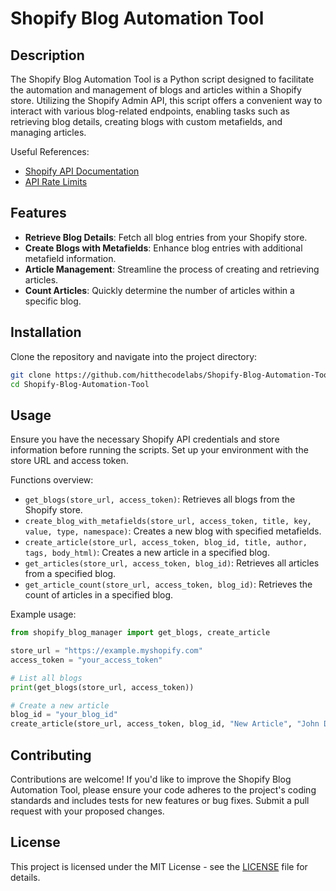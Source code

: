 # Shopify Blog Automation Tool

## Description
The Shopify Blog Automation Tool is a Python script designed to facilitate the automation and management of blogs and articles within a Shopify store. Utilizing the Shopify Admin API, this script offers a convenient way to interact with various blog-related endpoints, enabling tasks such as retrieving blog details, creating blogs with custom metafields, and managing articles.

Useful References:
- [Shopify API Documentation](https://shopify.dev/)
- [API Rate Limits](https://shopify.dev/docs/api/admin-rest#rate_limits)

## Features
- **Retrieve Blog Details**: Fetch all blog entries from your Shopify store.
- **Create Blogs with Metafields**: Enhance blog entries with additional metafield information.
- **Article Management**: Streamline the process of creating and retrieving articles.
- **Count Articles**: Quickly determine the number of articles within a specific blog.

## Installation

Clone the repository and navigate into the project directory:

```bash
git clone https://github.com/hitthecodelabs/Shopify-Blog-Automation-Tool.git
cd Shopify-Blog-Automation-Tool
```

## Usage
Ensure you have the necessary Shopify API credentials and store information before running the scripts. Set up your environment with the store URL and access token.

Functions overview:

- `get_blogs(store_url, access_token)`: Retrieves all blogs from the Shopify store.
- `create_blog_with_metafields(store_url, access_token, title, key, value, type, namespace)`: Creates a new blog with specified metafields.
- `create_article(store_url, access_token, blog_id, title, author, tags, body_html)`: Creates a new article in a specified blog.
- `get_articles(store_url, access_token, blog_id)`: Retrieves all articles from a specified blog.
- `get_article_count(store_url, access_token, blog_id)`: Retrieves the count of articles in a specified blog.

Example usage:

```python
from shopify_blog_manager import get_blogs, create_article

store_url = "https://example.myshopify.com"
access_token = "your_access_token"

# List all blogs
print(get_blogs(store_url, access_token))

# Create a new article
blog_id = "your_blog_id"
create_article(store_url, access_token, blog_id, "New Article", "John Doe", "News, Updates", "<p>Content of the article.</p>")
```

## Contributing
Contributions are welcome! If you'd like to improve the Shopify Blog Automation Tool, please ensure your code adheres to the project's coding standards and includes tests for new features or bug fixes. Submit a pull request with your proposed changes.

## License
This project is licensed under the MIT License - see the [LICENSE](./LICENSE) file for details.

